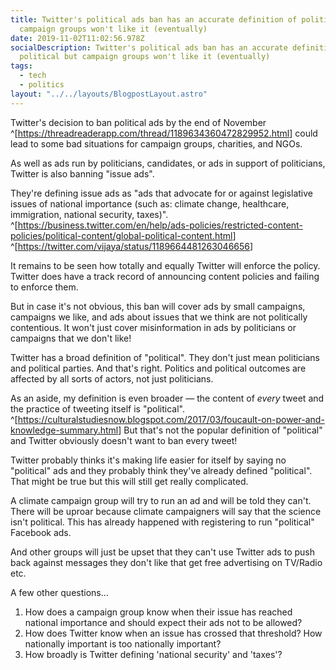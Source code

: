 ```yaml
---
title: Twitter's political ads ban has an accurate definition of political but
  campaign groups won't like it (eventually)
date: 2019-11-02T11:02:56.978Z
socialDescription: Twitter's political ads ban has an accurate definition of
  political but campaign groups won't like it (eventually)
tags:
  - tech
  - politics
layout: "../../layouts/BlogpostLayout.astro"
---
```


Twitter's decision to ban political ads by the end of November ^[<https://threadreaderapp.com/thread/1189634360472829952.html>] could lead to some bad situations for campaign groups, charities, and NGOs.

As well as ads run by politicians, candidates, or ads in support of politicians, Twitter is also banning "issue ads".

They're defining issue ads as "ads that advocate for or against legislative issues of national importance (such as: climate change, healthcare, immigration, national security, taxes)". ^[<https://business.twitter.com/en/help/ads-policies/restricted-content-policies/political-content/global-political-content.html>] ^[<https://twitter.com/vijaya/status/1189664481263046656>]

It remains to be seen how totally and equally Twitter will enforce the policy. Twitter does have a track record of announcing content policies and failing to enforce them.

But in case it's not obvious, this ban will cover ads by small campaigns, campaigns we like, and ads about issues that we think are not politically contentious. It won't just cover misinformation in ads by politicians or campaigns that we don't like!

Twitter has a broad definition of "political". They don't just mean politicians and political parties. And that's right. Politics and political outcomes are affected by all sorts of actors, not just politicians.

As an aside, my definition is even broader — the content of *every* tweet and the practice of tweeting itself is "political". ^[<https://culturalstudiesnow.blogspot.com/2017/03/foucault-on-power-and-knowledge-summary.html>] But that's not the popular definition of "political" and Twitter obviously doesn't want to ban every tweet!

Twitter probably thinks it's making life easier for itself by saying no "political" ads and they probably think they've already defined "political". That might be true but this will still get really complicated.

A climate campaign group will try to run an ad and will be told they can't. There will be uproar because climate campaigners will say that the science isn't political. This has already happened with registering to run "political" Facebook ads.

And other groups will just be upset that they can't use Twitter ads to push back against messages they don't like that get free advertising on TV/Radio etc.

A few other questions…

1. How does a campaign group know when their issue has reached national importance and should expect their ads not to be allowed?
2. How does Twitter know when an issue has crossed that threshold? How nationally important is too nationally important?
3. How broadly is Twitter defining 'national security' and 'taxes'?
